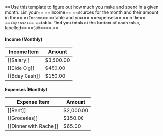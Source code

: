 ==Use this template to figure out how much you make and spend in a given month. List your== ==income== ==sources for the month and their amount in the== ==`Income`== ==table and your== ==expenses== ==in the== ==`Expenses`== ==table. Find you totals at the bottom of each table, labelled== ==`SUM`====.==

#### Income (Monthly)

|Income Item|Amount|
|---|---|
|[[Salary]]|$3,500.00|
|[[Side Gig]]|$450.00|
|[[Bday Cash]]|$150.00|

  
  

  

#### Expenses (Monthly)

|Expense Item|Amount|
|---|---|
|[[Rent]]|$2,000.00|
|[[Groceries]]|$150.00|
|[[Dinner with Rachel]]|$65.00|